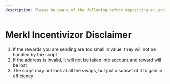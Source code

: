 ```yaml
---
description: Please be aware of the following before depositing an incentive on Merkl
---
```


# Merkl Incentivizor Disclaimer

1. If the rewards you are sending are too small in value, they will not be handled by the script
2. If the address is invalid, it will not be taken into account and reward will be lost
3. The script may not look at all the swaps, but just a subset of it to gain in efficiency
